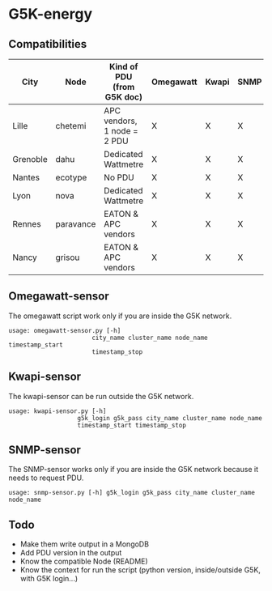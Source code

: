 # G5K-energy

## Compatibilities

| City | Node | Kind of PDU (from G5K doc) | Omegawatt | Kwapi | SNMP |
| ---- | ---- | -------------------------- | --------- | ----- | ---- |
| Lille | chetemi | APC vendors, 1 node = 2 PDU | X | X | X |
| Grenoble | dahu | Dedicated Wattmetre | X | X | X |
| Nantes | ecotype | No PDU | X | X | X |
| Lyon | nova | Dedicated Wattmetre | X | X | X |
| Rennes | paravance| EATON & APC vendors | X | X | X |
| Nancy | grisou | EATON & APC vendors | X | X | X |

## Omegawatt-sensor

The omegawatt script work only if you are inside the G5K network.

	usage: omegawatt-sensor.py [-h]
                           city_name cluster_name node_name timestamp_start
                           timestamp_stop	

## Kwapi-sensor

The kwapi-sensor can be run outside the G5K network.

	usage: kwapi-sensor.py [-h]
                       g5k_login g5k_pass city_name cluster_name node_name
                       timestamp_start timestamp_stop

## SNMP-sensor

The SNMP-sensor works only if you are inside the G5K network because it needs to request PDU.

	usage: snmp-sensor.py [-h] g5k_login g5k_pass city_name cluster_name node_name

## Todo

- Make them write output in a MongoDB
- Add PDU version in the output
- Know the compatible Node (README)
- Know the context for run the script (python version, inside/outside G5K, with G5K login...)
